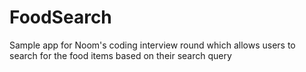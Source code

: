 # FoodSearch
Sample app for Noom's coding interview round which allows users to search for the food items based on their search query
